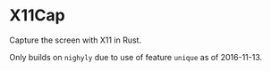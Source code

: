 # X11Cap

Capture the screen with X11 in Rust.

Only builds on `nighyly` due to use of feature `unique` as of 2016-11-13.
